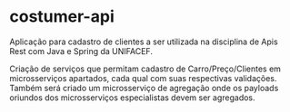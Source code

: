 # costumer-api

Aplicação para cadastro de clientes a ser utilizada na disciplina de Apis Rest com Java e Spring da UNIFACEF.

Criação de serviços que permitam cadastro de Carro/Preço/Clientes em microsserviços apartados, cada qual com suas respectivas validações. Também será criado um microsserviço de agregação onde os payloads oriundos dos microsserviços especialistas devem ser agregados.
